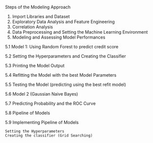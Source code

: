 Steps of the Modeling Approach
1.	Import Libraries and Dataset
2.	Exploratory Data Analysis and Feature Engineering
3.	Correlation Analysis
4.	Data Preprocessing and Setting the Machine Learning Environment
5.	Modeling and Assessing Model Performances

  5.1 Model 1: Using Random Forest to predict credit score
  
  5.2 Setting the Hyperparameters and Creating the Classifier
  
  5.3 Printing the Model Output
  
  5.4 Refitting the Model with the best Model Parameters
  
  5.5 Testing the Model (predicting using the best refit model)
  
  5.6 Model 2 (Gaussian Naive Bayes)
  
  5.7 Predicting Probability and the ROC Curve
  
  5.8 Pipeline of Models
  
  5.9 Implementing Pipeline of Models
  
    Setting the Hyperparameters
    Creating the classifier (Grid Searching)
